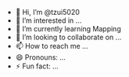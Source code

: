 - 👋 Hi, I’m @tzui5020
- 👀 I’m interested in ...
- 🌱 I’m currently learning Mapping
- 💞️ I’m looking to collaborate on ...
- 📫 How to reach me ...
- 😄 Pronouns: ...
- ⚡ Fun fact: ...

<!---
tzui5020/tzui5020 is a ✨ special ✨ repository because its `README.md` (this file) appears on your GitHub profile.
You can click the Preview link to take a look at your changes.
--->
